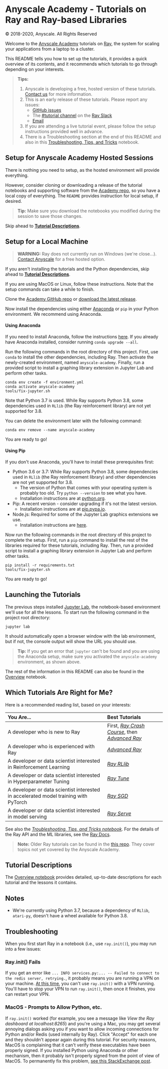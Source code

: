 # Anyscale Academy - Tutorials on Ray and Ray-based Libraries

© 2018-2020, Anyscale. All Rights Reserved

Welcome to the [Anyscale Academy](https://anyscale.com/academy) tutorials on [Ray](https://ray.io), the system for scaling your applications from a laptop to a cluster.

This README tells you how to set up the tutorials, it provides a quick overview of its contents, and it recommends which tutorials to go through depending on your interests.

> **Tips:**
>
> 1. Anyscale is developing a free, hosted version of these tutorials. [Contact us](mailto:academy@anyscale.com) for more information.
> 2. This is an early release of these tutorials. Please report any issues:
>    * [GitHub issues](https://github.com/anyscale/academy/issues)
>    * The [#tutorial channel](https://ray-distributed.slack.com/archives/C011ML23W5B) on the [Ray Slack](https://ray-distributed.slack.com)
>    * [Email](mailto:academy@anyscale.com)
> 3. If you are attending a live tutorial event, please follow the setup instructions provided well in advance.
> 4. There is a Troubleshooting section at the end of this README and also in this [Troubleshooting, Tips, and Tricks](reference/Troubleshooting-Tips-Tricks.ipynb) notebook.

## Setup for Anyscale Academy Hosted Sessions

There is nothing you need to setup, as the hosted environment will provide everything.

However, consider cloning or downloading a release of the tutorial notebooks and supporting software from the [Academy repo](https://github.com/anyscale/academy), so you have a local copy of everything. The `README` provides instruction for local setup, if desired.

> **Tip:** Make sure you download the notebooks you modified during the session to save those changes.

Skip ahead to [**Tutorial Descriptions**](#tutorial-descriptions).

## Setup for a Local Machine

> **WARNING:** Ray does not currently run on Windows (we're close...). [Contact Anyscale](mailto:academy@anyscale.com) for a free hosted option.

If you aren't installing the tutorials and the Python dependencies, skip ahead to [**Tutorial Descriptions**](#tutorial-descriptions).

If you are using MacOS or Linux, follow these instructions. Note that the setup commands can take a while to finish.

Clone the [Academy GitHub repo](https://github.com/anyscale/academy) or [download the latest release](https://github.com/anyscale/academy/releases).

Now install the dependencies using either [Anaconda](https://www.anaconda.com/) or `pip` in your Python environment. We recommend using Anaconda.

#### Using Anaconda

If you need to install Anaconda, follow the instructions [here](https://www.anaconda.com/distribution/). If you already have Anaconda installed, consider running `conda upgrade --all`.

Run the following commands in the root directory of this project. First,  use `conda` to install the other dependencies, including Ray. Then activate the newly-created environment, named `anyscale-academy`. Finally, run a provided script to install a graphing library extension in Jupyter Lab and perform other tasks.

```
conda env create -f environment.yml
conda activate anyscale-academy
tools/fix-jupyter.sh
```

Note that Python 3.7 is used. While Ray supports Python 3.8, some dependencies used in `RLlib` (the Ray reinforcement library) are not yet supported for 3.8.

You can delete the environment later with the following command:

```
conda env remove --name anyscale-academy
```

You are ready to go!

#### Using Pip

If you don't use Anaconda, you'll have to install these prerequisites first:

* Python 3.6 or 3.7: While Ray supports Python 3.8, some dependencies used in `RLlib` (the Ray reinforcement library) and other dependencies are not yet supported for 3.8.
    * The version of Python that comes with your operating system is probably too old. Try `python --version` to see what you have.
    * Installation instructions are at [python.org](https://www.python.org/downloads/).
* Pip: A recent version - consider upgrading if it's not the latest version.
	* Installation instructions are at [pip.pypa.io](https://pip.pypa.io/en/stable/installing/).
* Node.js: Required for some of the Jupyter Lab graphics extensions we use.
	* Installation instructions are [here](https://nodejs.org/en/).

Now run the following commands in the root directory of this project to complete the setup. First, run a `pip` command to install the rest of the libraries required for these tutorials, including Ray. Then, run a provided script to install a graphing library extension in Jupyter Lab and perform other tasks.

```
pip install -r requirements.txt
tools/fix-jupyter.sh
```

You are ready to go!

## Launching the Tutorials

The previous steps installed [Jupyter Lab](https://jupyterlab.readthedocs.io/en/stable/), the notebook-based environment we'll use for all the lessons. To start run the following command in the project root directory:

```
jupyter lab
```

It should automatically open a browser window with the lab environment, but if not, the console output will show the URL you should use.

> **Tip:** If you get an error that `jupyter` can't be found and you are using the Anaconda setup, make sure you activated the `anyscale-academy` environment, as shown above.

The rest of the information in this README can also be found in the [Overview](./Overview.ipynb) notebook.

## Which Tutorials Are Right for Me?

Here is a recommended reading list, based on your interests:

| You Are... | Best Tutorials |
| :--------- | :------------- |
| A developer who is new to Ray | First, [_Ray Crash Course_](#user-content-ray-crash-course), then [_Advanced Ray_](#user-content-advanced-ray) |
| A developer who is experienced with Ray | [_Advanced Ray_](#user-content-advanced-ray) |
| A developer or data scientist interested in Reinforcement Learning | [_Ray RLlib_](#user-content-ray-rllib) |
| A developer or data scientist interested in Hyperparameter Tuning  | [_Ray Tune_](#user-content-ray-tune) |
| A developer or data scientist interested in accelerated model training with PyTorch  | [_Ray SGD_](#user-content-ray-sgd) |
| A developer or data scientist interested in model serving | [_Ray Serve_](#user-content-ray-serve) |

See also the [_Troubleshooting, Tips, and Tricks notebook_](reference/Troubleshooting-Tips-Tricks.ipynb). For the details of the Ray API and the ML libraries, see the [Ray Docs](https://docs.ray.io/en/latest/).

> **Note:** Older Ray tutorials can be found in the [this repo](https://github.com/ray-project/tutorial). They cover topics not yet covered by the Anyscale Academy.

## Tutorial Descriptions

The [Overview notebook](Overview.ipynb) provides detailed, up-to-date descriptions for each tutorial and the lessons it contains.

## Notes

* We're currently using Python 3.7, because a dependency of `RLlib`, `atari-py`, doesn't have a wheel available for Python 3.8.

## Troubleshooting

When you first start Ray in a notebook (i.e., use `ray.init()`), you may run into a few issues:

### Ray.init() Fails

If you get an error like `... INFO services.py:... -- Failed to connect to the redis server, retrying.`, it probably means you are running a VPN on your machine. [At this time](https://github.com/ray-project/ray/issues/6573), you can't use `ray.init()` with a VPN running. You'll have to stop your VPN to run `ray.init()`, then once it finishes, you can restart your VPN.

### MacOS - Prompts to Allow Python, etc.

If `ray.init()` worked (for example, you see a message like _View the Ray dashboard at localhost:8265_) and you're using a Mac, you may get several annoying dialogs asking you if you want to allow incoming connections for Python and/or Redis (used internally by Ray). Click "Accept" for each one and they shouldn't appear again during this tutorial. For security reasons, MacOS is complaining that it can't verify these executables have been properly signed. If you installed Python using Anaconda or other mechanism, then it probably isn't properly signed from the point of view of MacOS. To permanently fix this problem, [see this StackExchange post](https://apple.stackexchange.com/questions/3271/how-to-get-rid-of-firewall-accept-incoming-connections-dialog).


